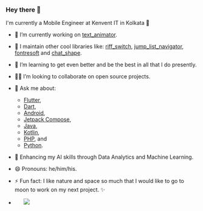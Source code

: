### Hey there 👋

I'm currently a Mobile Engineer at Kenvent IT in Kolkata 🌆

- 🧱 I’m currently working on [text_animator](https://github.com/kenresoft/text_animator).

- 🔭 I maintain other cool libraries like: [riff_switch](https://pub.dev/packages/riff_switch), [jump_list_navigator](https://github.com/kenresoft/flutter_list_navigator), [fontresoft](https://github.com/kenresoft/fontresoft) and [chat_shape](https://github.com/kenresoft/chat_shape).

- 🌱 I’m learning to get even better and be the best in all that I do presently.

- 🧑‍💻 I’m looking to collaborate on open source projects.

- 💬 Ask me about: 
  - [Flutter](https://flutter.dev),
  - [Dart](https://dart.dev),
  - [Android](https://developer.android.com),
  - [Jetpack Compose](https://developer.android.com/jetpack/compose),
  - [Java](https://dev.java/),
  - [Kotlin](https://kotlinlang.org/),
  - [PHP](https://www.php.net/), and
  - [Python](https://www.python.org/).

- 💞️ Enhancing my AI skills through Data Analytics and Machine Learning.

- 😄 Pronouns: he/him/his.

- ⚡ Fun fact: I like nature and space so much that I would like to go to moon to work on my next project. ✨
- ‎ ‎‎‎  ‎   ‎ ‎ ‎ ‎![](https://komarev.com/ghpvc/?username=kenresoft)


<!--- 
- 👋
- 👀
- 🌱 
- 💞️ 
- 📫 
--->

<!---
kenresoft/kenresoft is a ✨ special ✨ repository because its `README.md` (this file) appears on your GitHub profile.
You can click the Preview link to take a look at your changes.
--->

